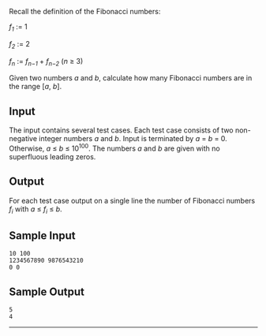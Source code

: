 Recall the definition of the Fibonacci numbers:

*f<sub>1</sub>* := 1

*f<sub>2</sub>* := 2

*f<sub>n</sub>* := *f<sub>n−1</sub>* + *f<sub>n−2</sub>* (*n* ≥ 3)

Given two numbers *a* and *b*, calculate how many Fibonacci numbers are in the range [*a*, *b*].

## Input

The input contains several test cases. Each test case consists of two non-negative integer numbers *a* and *b*. Input is terminated by *a* = *b* = 0. Otherwise, *a* ≤ *b* ≤ 10<sup>100</sup>. The numbers *a* and *b* are given with no superfluous leading zeros.

## Output

For each test case output on a single line the number of Fibonacci numbers *f<sub>i</sub>* with *a* ≤ *f<sub>i</sub>* ≤ *b*.

## Sample Input

```
10 100
1234567890 9876543210
0 0
```

## Sample Output

```
5
4
```

***
